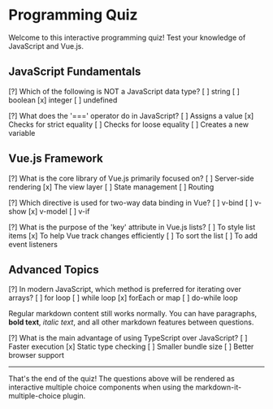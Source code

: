 # Programming Quiz

Welcome to this interactive programming quiz! Test your knowledge of JavaScript and Vue.js.

## JavaScript Fundamentals

[?] Which of the following is NOT a JavaScript data type?
[ ] string
[ ] boolean
[x] integer
[ ] undefined

[?] What does the '===' operator do in JavaScript?
[ ] Assigns a value
[x] Checks for strict equality
[ ] Checks for loose equality
[ ] Creates a new variable

## Vue.js Framework

[?] What is the core library of Vue.js primarily focused on?
[ ] Server-side rendering
[x] The view layer
[ ] State management
[ ] Routing

[?] Which directive is used for two-way data binding in Vue?
[ ] v-bind
[ ] v-show
[x] v-model
[ ] v-if

[?] What is the purpose of the 'key' attribute in Vue.js lists?
[ ] To style list items
[x] To help Vue track changes efficiently
[ ] To sort the list
[ ] To add event listeners

## Advanced Topics

[?] In modern JavaScript, which method is preferred for iterating over arrays?
[ ] for loop
[ ] while loop
[x] forEach or map
[ ] do-while loop

Regular markdown content still works normally. You can have paragraphs, **bold text**, *italic text*, and all other markdown features between questions.

[?] What is the main advantage of using TypeScript over JavaScript?
[ ] Faster execution
[x] Static type checking
[ ] Smaller bundle size
[ ] Better browser support

---

That's the end of the quiz! The questions above will be rendered as interactive multiple choice components when using the markdown-it-multiple-choice plugin. 